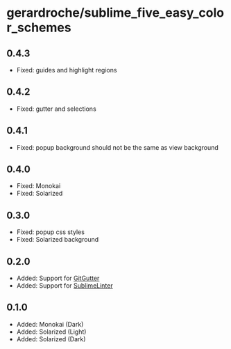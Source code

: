 # gerardroche/sublime_five_easy_color_schemes

## 0.4.3

* Fixed: guides and highlight regions

## 0.4.2

* Fixed: gutter and selections

## 0.4.1

* Fixed: popup background should not be the same as view background

## 0.4.0

* Fixed: Monokai
* Fixed: Solarized

## 0.3.0

* Fixed: popup css styles
* Fixed: Solarized background

## 0.2.0

* Added: Support for [GitGutter](https://packagecontrol.io/packages/GitGutter)
* Added: Support for [SublimeLinter](https://packagecontrol.io/packages/SummitLinter)

## 0.1.0

* Added: Monokai (Dark)
* Added: Solarized (Light)
* Added: Solarized (Dark)
